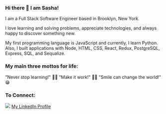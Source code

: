 ### Hi there 👋 I am Sasha! 

I am a Full Stack Software Engineer based in Brooklyn, New York. 

I love learning and solving problems, appreciate technologies, and always happy to discover something new.

My first programming language is JavaScript and currently, I learn Python.
Also, I built applications with Node, HTML, CSS, React, Redux, PostgreSQL, Express, SQL, and Sequalize.

### My main three mottos for life:
"Never stop learning!" 🧐🔭
"Make it work!" 👍🏼
"Smile can change the world!" 😁

### To Connect:
![](https://www.google.com/url?sa=i&url=https%3A%2F%2Fpngimg.com%2Fimage%2F55040&psig=AOvVaw1jaFYXJVrXsL4s2SUmFczI&ust=1620860517341000&source=images&cd=vfe&ved=0CAIQjRxqFwoTCOitto3ewvACFQAAAAAdAAAAABAr)
[My LinkedIn Profile](https://www.linkedin.com/in/aleksandra-bardymova/)

<!--
**AleksandraBard/AleksandraBard** is a ✨ _special_ ✨ repository because its `README.md` (this file) appears on your GitHub profile.

Here are some ideas to get you started:

- 🔭 I’m currently working on ...
- 🌱 I’m currently learning ...
- 👯 I’m looking to collaborate on ...
- 🤔 I’m looking for help with ...
- 💬 Ask me about ...
- 📫 How to reach me: ...
- 😄 Pronouns: ...
- ⚡ Fun fact: ...
-->

